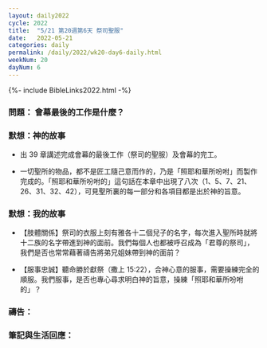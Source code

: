 ```yaml
---
layout: daily2022
cycle: 2022
title:  "5/21 第20週第6天 祭司聖服"
date:   2022-05-21
categories: daily
permalink: /daily/2022/wk20-day6-daily.html
weekNum: 20
dayNum: 6
---
```


{%- include BibleLinks2022.html -%}

### 問題： 會幕最後的工作是什麼？

### 默想：神的故事 
+ 出 39 章講述完成會幕的最後工作（祭司的聖服）及會幕的完工。

+ 一切聖所的物品，都不是匠工隨己意而作的，乃是「照耶和華所吩咐」而製作完成的。「照耶和華所吩咐的」這句話在本章中出現了八次（1、5、7、21、26、31、32、42），可見聖所裏的每一部分和各項目都是出於神的旨意。

### 默想：我的故事 
+ 【肢體關係】祭司的衣服上刻有雅各十二個兒子的名字，每次進入聖所時就將十二族的名字帶進到神的面前。我們每個人也都被呼召成為「君尊的祭司」，我們是否也常常藉著禱告將弟兄姐妹帶到神的面前？

+ 【服事忠誠】聽命勝於獻祭（撒上 15:22），合神心意的服事，需要操練完全的順服。我們服事，是否也專心尋求明白神的旨意，操練「照耶和華所吩咐的」？

### 禱告：

### 筆記與生活回應：

